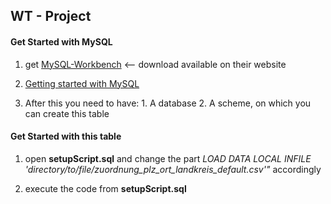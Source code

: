 ## WT - Project

#### Get Started with MySQL

1. get [MySQL-Workbench](https://dev.mysql.com/downloads/workbench/) <-- download available on their website

2. [Getting started with MySQL](https://dev.mysql.com/doc/mysql-getting-started/en/)

3. After this you need to have: 1. A database 2. A scheme, on which you can create this table

#### Get Started with this table

1. open **setupScript.sql** and change the part *LOAD DATA LOCAL INFILE 'directory/to/file/zuordnung_plz_ort_landkreis_default.csv'"* accordingly

2. execute the code from **setupScript.sql**

